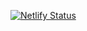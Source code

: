 [![Netlify Status](https://api.netlify.com/api/v1/badges/8027a339-e68b-4e92-849c-1bd158b99250/deploy-status)](https://app.netlify.com/sites/mrinal-bookmyshow/deploys)